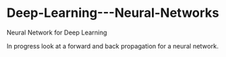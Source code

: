 # Deep-Learning---Neural-Networks
Neural Network for Deep Learning


In progress look at a forward and back propagation for a neural network.
